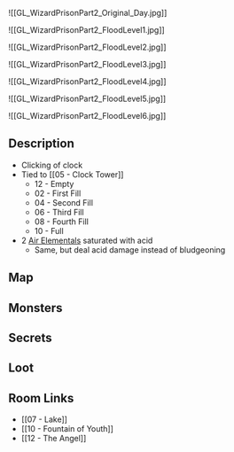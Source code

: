 
![[GL_WizardPrisonPart2_Original_Day.jpg]]

![[GL_WizardPrisonPart2_FloodLevel1.jpg]]

![[GL_WizardPrisonPart2_FloodLevel2.jpg]]

![[GL_WizardPrisonPart2_FloodLevel3.jpg]]

![[GL_WizardPrisonPart2_FloodLevel4.jpg]]

![[GL_WizardPrisonPart2_FloodLevel5.jpg]]

![[GL_WizardPrisonPart2_FloodLevel6.jpg]]

## Description

* Clicking of clock
* Tied to [[05 - Clock Tower]]
	* 12 - Empty
	* 02 - First Fill
	* 04 - Second Fill
	* 06 - Third Fill
	* 08 - Fourth Fill
	* 10 - Full
* 2 [Air Elementals](https://www.dndbeyond.com/monsters/16774-air-elemental) saturated with acid
	* Same, but deal acid damage instead of bludgeoning
## Map

## Monsters

## Secrets

## Loot

## Room Links

*  [[07 - Lake]]
*  [[10 - Fountain of Youth]]
*  [[12 - The Angel]]